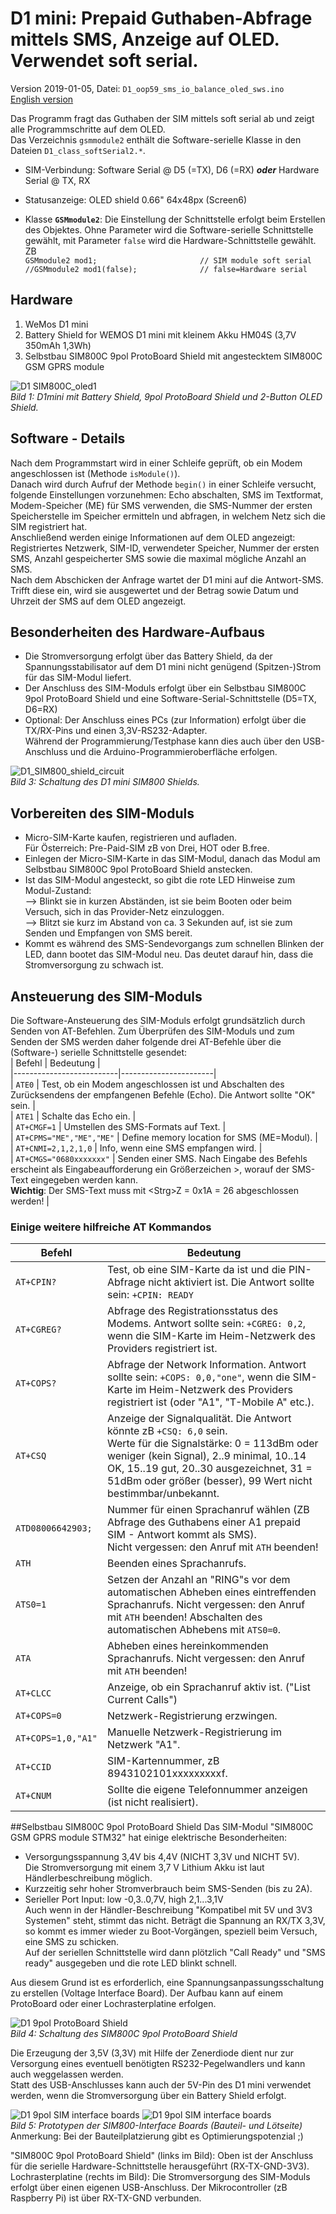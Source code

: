 # D1 mini: Prepaid Guthaben-Abfrage mittels SMS, Anzeige auf OLED. Verwendet soft serial.
Version 2019-01-05, Datei: `D1_oop59_sms_io_balance_oled_sws.ino`   
[English version](./README.md "English version")   

Das Programm fragt das Guthaben der SIM mittels soft serial ab und zeigt alle Programmschritte auf dem OLED.   
Das Verzeichnis `gsmmodule2` enth&auml;lt die Software-serielle Klasse in den Dateien `D1_class_softSerial2.*`.

* SIM-Verbindung: Software Serial @ D5 (=TX), D6 (=RX) __*oder*__  Hardware Serial @ TX, RX   
* Statusanzeige: OLED shield 0.66" 64x48px (Screen6)

* Klasse __`GSMmodule2`__: Die Einstellung der Schnittstelle erfolgt beim Erstellen des Objektes. Ohne Parameter wird die Software-serielle Schnittstelle gew&auml;hlt, mit Parameter `false` wird die Hardware-Schnittstelle gew&auml;hlt. ZB   
`GSMmodule2 mod1;                       // SIM module soft serial`   
`//GSMmodule2 mod1(false);              // false=Hardware serial`   


## Hardware
1. WeMos D1 mini   
2. Battery Shield for WEMOS D1 mini mit kleinem Akku HM04S (3,7V 350mAh 1,3Wh)   
3. Selbstbau SIM800C 9pol ProtoBoard Shield mit angestecktem SIM800C GSM GPRS module   

![D1 SIM800C_oled1](./images/D1_SIM800C_oled1.png "D1mini mit SIM800C 9pol ProtoBoard Shield")   
_Bild 1: D1mini mit Battery Shield, 9pol ProtoBoard Shield und 2-Button OLED Shield._ 

## Software - Details
Nach dem Programmstart wird in einer Schleife gepr&uuml;ft, ob ein Modem angeschlossen ist (Methode `isModule()`).   
Danach wird durch Aufruf der Methode `begin()` in einer Schleife versucht, folgende Einstellungen vorzunehmen: Echo abschalten, SMS im Textformat, Modem-Speicher (ME) f&uuml;r SMS verwenden, die SMS-Nummer der ersten Speicherstelle im Speicher ermitteln und abfragen, in welchem Netz sich die SIM registriert hat.   
Anschlie&szlig;end werden einige Informationen auf dem OLED angezeigt: Registriertes Netzwerk, SIM-ID, verwendeter Speicher, Nummer der ersten SMS, Anzahl gespeicherter SMS sowie die maximal m&ouml;gliche Anzahl an SMS.   
Nach dem Abschicken der Anfrage wartet der D1 mini auf die Antwort-SMS. Trifft diese ein, wird sie ausgewertet und der Betrag sowie Datum und Uhrzeit der SMS auf dem OLED angezeigt.   

## Besonderheiten des Hardware-Aufbaus  
* Die Stromversorgung erfolgt &uuml;ber das Battery Shield, da der Spannungsstabilisator auf dem D1 mini nicht gen&uuml;gend (Spitzen-)Strom f&uuml;r das SIM-Modul liefert.   
* Der Anschluss des SIM-Moduls erfolgt &uuml;ber ein Selbstbau SIM800C 9pol ProtoBoard Shield und eine Software-Serial-Schnittstelle (D5=TX, D6=RX)   
* Optional: Der Anschluss eines PCs (zur Information) erfolgt &uuml;ber die TX/RX-Pins und einen 3,3V-RS232-Adapter.   
W&auml;hrend der Programmierung/Testphase kann dies auch &uuml;ber den USB-Anschluss und die Arduino-Programmieroberfl&auml;che erfolgen.   

![D1_SIM800_shield_circuit](./images/D1_SIM800_shield_circuit1.png "D1mini mit D1_SIM800-Shield Schaltung")   
_Bild 3: Schaltung des D1 mini SIM800 Shields._ 

## Vorbereiten des SIM-Moduls
* Micro-SIM-Karte kaufen, registrieren und aufladen.   
F&uuml;r &Ouml;sterreich: Pre-Paid-SIM zB von Drei, HOT oder B.free.   
* Einlegen der Micro-SIM-Karte in das SIM-Modul, danach das Modul am Selbstbau SIM800C 9pol ProtoBoard Shield anstecken.   
* Ist das SIM-Modul angesteckt, so gibt die rote LED Hinweise zum Modul-Zustand:   
--> Blinkt sie in kurzen Abst&auml;nden, ist sie beim Booten oder beim Versuch, sich in das Provider-Netz einzuloggen.   
--> Blitzt sie kurz im Abstand von ca. 3 Sekunden auf, ist sie zum Senden und Empfangen von SMS bereit.   
* Kommt es w&auml;hrend des SMS-Sendevorgangs zum schnellen Blinken der LED, dann bootet das SIM-Modul neu. Das deutet darauf hin, dass die Stromversorgung zu schwach ist.

## Ansteuerung des SIM-Moduls
Die Software-Ansteuerung des SIM-Moduls erfolgt grunds&auml;tzlich durch Senden von AT-Befehlen. Zum &Uuml;berpr&uuml;fen des SIM-Moduls und zum Senden der SMS werden daher folgende drei AT-Befehle &uuml;ber die (Software-) serielle Schnittstelle gesendet:   
| Befehl                   | Bedeutung             |   
|--------------------------|-----------------------|   
| `ATE0`                   | Test, ob ein Modem angeschlossen ist und Abschalten des Zur&uuml;cksendens der empfangenen Befehle (Echo). Die Antwort sollte "OK" sein. |   
| `ATE1`                   | Schalte das Echo ein. |    
| `AT+CMGF=1`              | Umstellen des SMS-Formats auf Text. |    
| `AT+CPMS="ME","ME","ME"` | Define memory location for SMS (ME=Modul). |    
| `AT+CNMI=2,1,2,1,0`      | Info, wenn eine SMS empfangen wird. |    
| `AT+CMGS="0680xxxxxxx"`  | Senden einer SMS. Nach Eingabe des Befehls erscheint als Eingabeaufforderung ein Gr&ouml;&szlig;erzeichen &gt;, worauf der SMS-Text eingegeben werden kann. <br>__Wichtig__: Der SMS-Text muss mit &lt;Strg&gt;Z = 0x1A = 26 abgeschlossen werden! |       
### Einige weitere hilfreiche AT Kommandos
| Befehl                   | Bedeutung             |   
|--------------------------|-----------------------|   
| `AT+CPIN?`  | Test, ob eine SIM-Karte da ist und die PIN-Abfrage  nicht aktiviert ist. Die Antwort sollte sein: `+CPIN: READY` |    
| `AT+CGREG?` | Abfrage des Registrationsstatus des Modems. Antwort sollte sein: `+CGREG: 0,2`, wenn die SIM-Karte im Heim-Netzwerk des Providers registriert ist. |    
| `AT+COPS?`  | Abfrage der Network Information. Antwort sollte sein: `+COPS: 0,0,"one"`, wenn die SIM-Karte im Heim-Netzwerk des Providers registriert ist (oder "A1", "T-Mobile A" etc.). |    
| `AT+CSQ`    | Anzeige der Signalqualit&auml;t. Die Antwort k&ouml;nnte zB `+CSQ: 6,0` sein. <br>Werte f&uuml;r die Signalst&auml;rke: 0 = 113dBm oder weniger (kein Signal), 2..9 minimal, 10..14 OK, 15..19 gut, 20..30 ausgezeichnet, 31 = 51dBm oder gr&ouml;&szlig;er (besser), 99 Wert nicht bestimmbar/unbekannt. |    
| `ATD08006642903;` | Nummer f&uuml;r einen Sprachanruf w&auml;hlen (ZB Abfrage des Guthabens einer A1 prepaid SIM - Antwort kommt als SMS). <br>Nicht vergessen: den Anruf mit `ATH` beenden! |    
| `ATH`       | Beenden eines Sprachanrufs. |    
| `ATS0=1`    | Setzen der Anzahl an "RING"s vor dem automatischen Abheben eines eintreffenden Sprachanrufs. Nicht vergessen: den Anruf mit `ATH` beenden! Abschalten des automatischen Abhebens mit `ATS0=0`. |    
| `ATA`       | Abheben eines hereinkommenden Sprachanrufs. Nicht vergessen: den Anruf mit `ATH` beenden! |    
| `AT+CLCC`   | Anzeige, ob ein Sprachanruf aktiv ist. ("List Current Calls") |    
| `AT+COPS=0` | Netzwerk-Registrierung erzwingen. |    
| `AT+COPS=1,0,"A1"` | Manuelle Netzwerk-Registrierung im Netzwerk "A1". |    
| `AT+CCID`   | SIM-Kartennummer, zB 8943102101xxxxxxxxxf. |    
| `AT+CNUM`   | Sollte die eigene Telefonnummer anzeigen (ist nicht realisiert). |    

##Selbstbau SIM800C 9pol ProtoBoard Shield
Das SIM-Modul "SIM800C GSM GPRS module STM32" hat einige elektrische Besonderheiten:   
* Versorgungsspannung 3,4V bis 4,4V (NICHT 3,3V und NICHT 5V).   
Die Stromversorgung mit einem 3,7 V Lithium Akku ist laut H&auml;ndlerbeschreibung m&ouml;glich.
* Kurzzeitig sehr hoher Stromverbrauch beim SMS-Senden (bis zu 2A).
* Serieller Port Input: low -0,3..0,7V, high 2,1...3,1V   
Auch wenn in der H&auml;ndler-Beschreibung "Kompatibel mit 5V und 3V3 Systemen" steht, stimmt das nicht. Betr&auml;gt die Spannung an RX/TX 3,3V, so kommt es immer wieder zu Boot-Vorg&auml;ngen, speziell beim Versuch, eine SMS zu schicken.   
Auf der seriellen Schnittstelle wird dann pl&ouml;tzlich "Call Ready" und "SMS ready" ausgegeben und die rote LED blinkt schnell.   

Aus diesem Grund ist es erforderlich, eine Spannungsanpassungsschaltung zu erstellen (Voltage Interface Board). Der Aufbau kann auf einem ProtoBoard oder einer Lochrasterplatine erfolgen.   

![D1 9pol ProtoBoard Shield](./images/D1_SIM800C_STM32_Connect.png "D1mini SIM800C 9pol ProtoBoard Shield")   
_Bild 4: Schaltung des SIM800C 9pol ProtoBoard Shield_   

Die Erzeugung der 3,5V (3,3V) mit Hilfe der Zenerdiode dient nur zur Versorgung eines eventuell ben&ouml;tigten RS232-Pegelwandlers und kann auch weggelassen werden.   
Statt des USB-Anschlusses kann auch der 5V-Pin des D1 mini verwendet werden, wenn die Stromversorgung &uuml;ber ein Battery Shield erfolgt.

![D1 9pol SIM interface boards](./images/D1_SIM800C_interfaceboards_comp.png "D1mini SIM800C D1 9pol interface boards") ![D1 9pol SIM interface boards](./images/D1_SIM800C_interfaceboards_solder.png "D1mini SIM800C D1 9pol interface boards (solder side)")      
_Bild 5: Prototypen der SIM800-Interface Boards (Bauteil- und L&ouml;tseite)_   
Anmerkung: Bei der Bauteilplatzierung gibt es Optimierungspotenzial ;)

"SIM800C 9pol ProtoBoard Shield" (links im Bild): Oben ist der Anschluss f&uuml;r die serielle Hardware-Schnittstelle herausgef&uuml;hrt (RX-TX-GND-3V3).   
Lochrasterplatine (rechts im Bild): Die Stromversorgung des SIM-Moduls erfolgt &uuml;ber einen eigenen USB-Anschluss. Der Mikrocontroller (zB Raspberry Pi) ist &uuml;ber RX-TX-GND verbunden.
